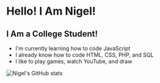 # Hello! I Am Nigel!

## I Am a College Student!
- I'm currently learning how to code JavaScript
- I already know how to code HTML, CSS, PHP, and SQL
- I like to play games, watch YouTube, and draw

![Nigel's GitHub stats](https://github-readme-stats.vercel.app/api?username=NigelCGrid&show_icons=true&theme=radical)